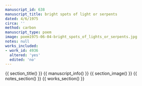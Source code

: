```yaml
---
manuscript_id: 638
manuscript_title: bright spots of light or serpents
dated: 4/6/1975
circa: ''
method: carbon
manuscript_type: poem
image: poem1975-06-04-bright_spots_of_lights_or_serpents.jpg
notes: null
works_included:
- work_id: 4936
  altered: 'yes'
  edited: 'no'
---
```


{{ section_title() }}
{{ manuscript_info() }}
{{ section_image() }}
{{ notes_section() }}
{{ works_section() }}
